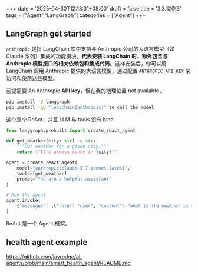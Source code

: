 +++
date = '2025-04-30T12:13:31+08:00'
draft = false
title = '3.3.实例3'
tags = ["Agent","LangGraph"]
categories = ["Agent"]
+++


## LangGraph get started

`anthropic` 是指 LangChain 库中支持与 Anthropic 公司的大语言模型（如 Claude 系列）集成的功能模块。**代表安装 LangChain 时，额外包含与 Anthropic 模型接口的相关依赖包和集成代码**。这样安装后，你可以用 LangChain 调用 Anthropic 提供的大语言模型，通过配置 `ANTHROPIC_API_KEY` 来访问和使用这些模型。

前提需要 An Anthropic **API key**，但在我的地理位置 not available 。

~~~sh
pip install -U langgraph
pip install -qU "langchain[anthropic]" to call the model
~~~

这个是个 ReAct，并且 LLM 与 tools 没有 bind

~~~py
from langgraph.prebuilt import create_react_agent

def get_weather(city: str) -> str:
    """Get weather for a given city."""
    return f"It's always sunny in {city}!"

agent = create_react_agent(
    model="anthropic:claude-3-7-sonnet-latest",
    tools=[get_weather],
    prompt="You are a helpful assistant"
)

# Run the agent
agent.invoke(
    {"messages": [{"role": "user", "content": "what is the weather in sf"}]}
)
~~~

ReAct 是一个 Agent 框架。


## health agent example 

https://github.com/jayrodge/ai-agents/blob/main/smart_health_agent/README.md


